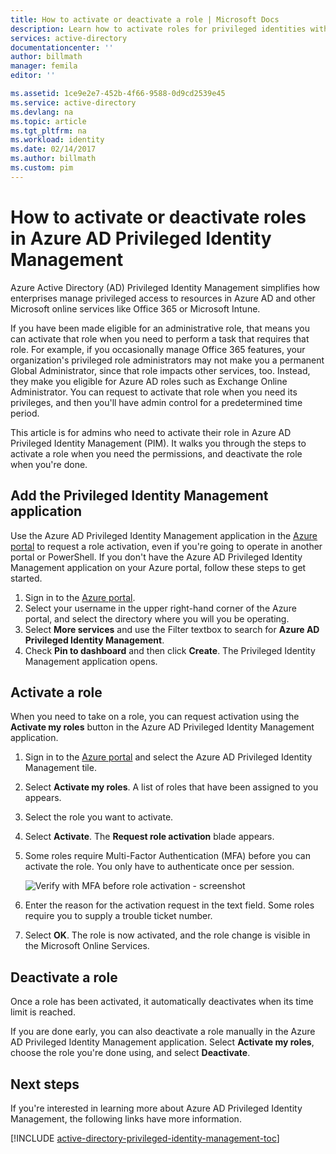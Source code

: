 ```yaml
---
title: How to activate or deactivate a role | Microsoft Docs
description: Learn how to activate roles for privileged identities with the Azure Privileged Identity Management application.
services: active-directory
documentationcenter: ''
author: billmath
manager: femila
editor: ''

ms.assetid: 1ce9e2e7-452b-4f66-9588-0d9cd2539e45
ms.service: active-directory
ms.devlang: na
ms.topic: article
ms.tgt_pltfrm: na
ms.workload: identity
ms.date: 02/14/2017
ms.author: billmath
ms.custom: pim
---
```

# How to activate or deactivate roles in Azure AD Privileged Identity Management
Azure Active Directory (AD) Privileged Identity Management simplifies how enterprises manage privileged access to resources in Azure AD and other Microsoft online services like Office 365 or Microsoft Intune.  

If you have been made eligible for an administrative role, that means you can activate that role when you need to perform a task that requires that role. For example, if you occasionally manage Office 365 features, your organization's privileged role administrators may not make you a permanent Global Administrator, since that role impacts other services, too. Instead, they make you eligible for Azure AD roles such as Exchange Online Administrator. You can request to activate that role when you need its privileges, and then you'll have admin control for a predetermined time period.

This article is for admins who need to activate their role in Azure AD Privileged Identity Management (PIM). It walks you through the steps to activate a role when you need the permissions, and deactivate the role when you're done.

## Add the Privileged Identity Management application
Use the Azure AD Privileged Identity Management application in the [Azure portal](https://portal.azure.com/) to request a role activation, even if you're going to operate in another portal or PowerShell. If you don't have the Azure AD Privileged Identity Management application on your Azure portal, follow these steps to get started.

1. Sign in to the [Azure portal](https://portal.azure.com/).
2. Select your username in the upper right-hand corner of the Azure portal, and select the directory where you will you be operating.
3. Select **More services** and use the Filter textbox to search for **Azure AD Privileged Identity Management**.
4. Check **Pin to dashboard** and then click **Create**. The Privileged Identity Management application opens.

## Activate a role
When you need to take on a role, you can request activation using the **Activate my roles** button in the Azure AD Privileged Identity Management application.

1. Sign in to the [Azure portal](https://portal.azure.com/) and select the Azure AD Privileged Identity Management tile.
2. Select **Activate my roles**. A list of roles that have been assigned to you appears.
3. Select the role you want to activate.
4. Select **Activate**. The **Request role activation** blade appears.
5. Some roles require Multi-Factor Authentication (MFA) before you can activate the role. You only have to authenticate once per session.
   
    ![Verify with MFA before role activation - screenshot][2]
6. Enter the reason for the activation request in the text field.  Some roles require you to supply a trouble ticket number.
7. Select **OK**.  The role is now activated, and the role change is visible in the Microsoft Online Services.

## Deactivate a role
Once a role has been activated, it automatically deactivates when its time limit is reached.

If you are done early, you can also deactivate a role manually in the Azure AD Privileged Identity Management application.  Select **Activate my roles**, choose the role you're done using, and select **Deactivate**.  

## Next steps
If you're interested in learning more about Azure AD Privileged Identity Management, the following links have more information.

[!INCLUDE [active-directory-privileged-identity-management-toc](../../includes/active-directory-privileged-identity-management-toc.md)]

<!--Image references-->

[1]: ./media/active-directory-privileged-identity-management-configure/PIM_EnablePim.png
[2]: ./media/active-directory-privileged-identity-management-how-to-activate-role/PIM_activation_MFA.png

